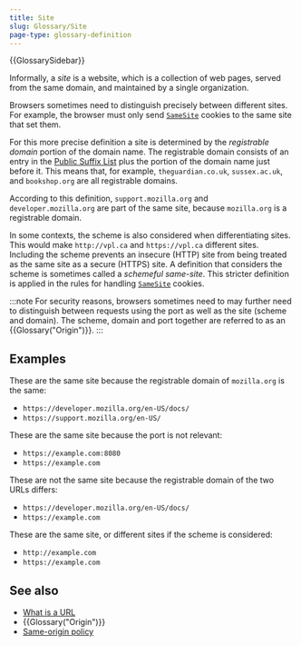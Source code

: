 ```yaml
---
title: Site
slug: Glossary/Site
page-type: glossary-definition
---
```


{{GlossarySidebar}}

Informally, a _site_ is a website, which is a collection of web pages, served from the same domain, and maintained by a single organization.

Browsers sometimes need to distinguish precisely between different sites. For example, the browser must only send [`SameSite`](/en-US/docs/Web/HTTP/Headers/Set-Cookie#samesitesamesite-value) cookies to the same site that set them.

For this more precise definition a site is determined by the _registrable domain_ portion of the domain name. The registrable domain consists of an entry in the [Public Suffix List](https://publicsuffix.org/list/) plus the portion of the domain name just before it. This means that, for example, `theguardian.co.uk`, `sussex.ac.uk`, and `bookshop.org` are all registrable domains.

According to this definition, `support.mozilla.org` and `developer.mozilla.org` are part of the same site, because `mozilla.org` is a registrable domain.

In some contexts, the scheme is also considered when differentiating sites. This would make `http://vpl.ca` and `https://vpl.ca` different sites. Including the scheme prevents an insecure (HTTP) site from being treated as the same site as a secure (HTTPS) site. A definition that considers the scheme is sometimes called a _schemeful same-site_. This stricter definition is applied in the rules for handling [`SameSite`](/en-US/docs/Web/HTTP/Headers/Set-Cookie#samesitesamesite-value) cookies.

:::note 
For security reasons, browsers sometimes need to may further need to distinguish between requests using the port as well as the site (scheme and domain).
The scheme, domain and port together are referred to as an {{Glossary("Origin")}}.
:::

## Examples

These are the same site because the registrable domain of `mozilla.org` is the same:

- `https://developer.mozilla.org/en-US/docs/`
- `https://support.mozilla.org/en-US/`

These are the same site because the port is not relevant:

- `https://example.com:8080`
- `https://example.com`

These are not the same site because the registrable domain of the two URLs differs:

- `https://developer.mozilla.org/en-US/docs/`
- `https://example.com`

These are the same site, or different sites if the scheme is considered:

- `http://example.com`
- `https://example.com`

## See also

- [What is a URL](/en-US/docs/Learn/Common_questions/Web_mechanics/What_is_a_URL)
- {{Glossary("Origin")}}
- [Same-origin policy](/en-US/docs/Web/Security/Same-origin_policy)
